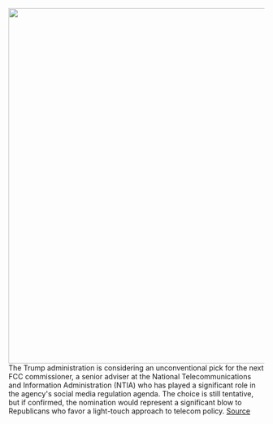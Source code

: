<img src='https://cdn.vox-cdn.com/thumbor/xvbt7XDY0SEgRsHxp0tB4IaepNs=/0x0:4500x2996/1200x800/filters:focal(1780x646:2500x1366)/cdn.vox-cdn.com/uploads/chorus_image/image/67385988/892267984.jpg.0.jpg' width='700px' /><br/>
The Trump administration is considering an unconventional pick for the next FCC commissioner, a senior adviser at the National Telecommunications and Information Administration (NTIA) who has played a significant role in the agency's social media regulation agenda. The choice is still tentative, but if confirmed, the nomination would represent a significant blow to Republicans who favor a light-touch approach to telecom policy.
<a href='https://www.theverge.com/2020/9/10/21431384/donald-trump-fcc-nomination-section-230-executive-order-bias-conservative'> Source <a/>